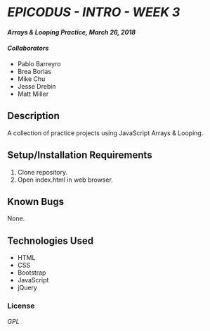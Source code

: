 # _EPICODUS - INTRO - WEEK 3_

#### _Arrays & Looping Practice, March 26, 2018_

#### _Collaborators_

* Pablo Barreyro
* Brea Borlas
* Mike Chu
* Jesse Drebin
* Matt Miller

## Description

A collection of practice projects using JavaScript Arrays & Looping.

## Setup/Installation Requirements

1. Clone repository.
2. Open index.html in web browser.

## Known Bugs

None.

## Technologies Used

* HTML
* CSS
* Bootstrap
* JavaScript
* jQuery

### License

_GPL_
